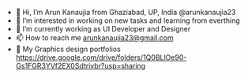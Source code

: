 - 👋 Hi, I’m Arun Kanaujia from Ghaziabad, UP, India @arunkanaujia23
- 👀 I’m interested in working on new tasks and learning from everthing
- 🌱 I’m currently working as UI Developer and Designer
- 📫 How to reach me arunkanaujia23@gmail.com
- 💼 My Graphics design portfolios https://drive.google.com/drive/folders/1Q0BLlOe90-Gs1FGR3YVf2EX0Sdtrivbr?usp=sharing
<!---
A-Kumar23/A-Kumar23 is a ✨ special ✨ repository because its `README.md` (this file) appears on your GitHub profile.
You can click the Preview link to take a look at your changes.
--->
